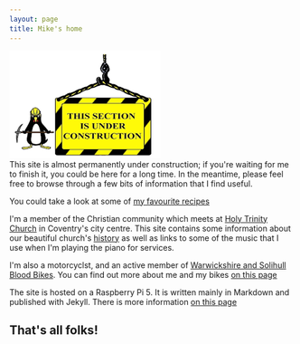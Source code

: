 ```yaml
---
layout: page
title: Mike's home
---
```



![under construction banner](/assets/images/construction2.png)<br>
This site is almost permanently under construction; if you're waiting for me to finish it, 
you could be here for a long time. In the meantime, please feel free to browse through a few bits of information that 
I find useful. <br>

You could take a look at some of [my favourite recipes](recipes.html)<br>

I'm a member of the Christian community which meets at [Holy Trinity Church](https://holytrinitycoventry.org.uk) in Coventry's city centre. 
This site contains some information about our beautiful church's [history](/htc) 
as well as links to some of the music that I use when I'm playing the piano for services.<br>

I'm also a motorcyclst, and an active member of  [Warwickshire and Solihull Blood Bikes](https://wsbb.org). 
You can find out more about me and my bikes [on this page](/bikes/index.html)

The site is hosted on a Raspberry Pi 5. It is written mainly in Markdown and published with Jekyll. There is more information [on this page](/web-tech.html)


## That's all folks!
